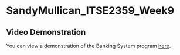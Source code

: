 # SandyMullican_ITSE2359_Week9
## Video Demonstration
You can view a demonstration of the Banking System program [here](https://drive.google.com/file/d/1UgUYf5Zgdfe04q4Mf32KH9iG5Cx5jtsH/view?usp=drive_link).
